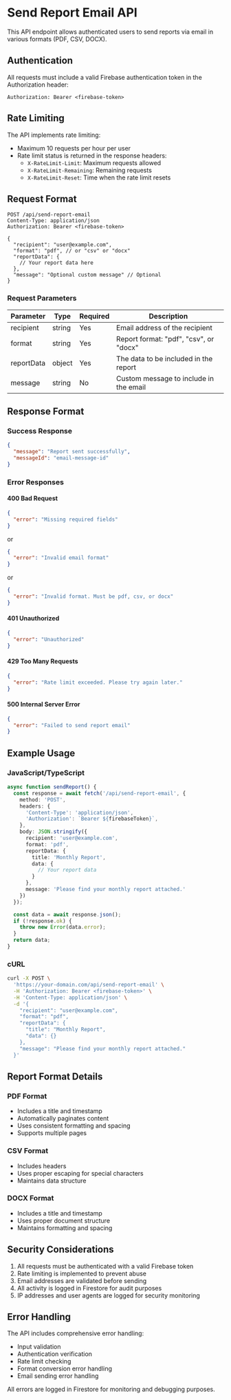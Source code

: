 # Send Report Email API

This API endpoint allows authenticated users to send reports via email in various formats (PDF, CSV, DOCX).

## Authentication

All requests must include a valid Firebase authentication token in the Authorization header:

```http
Authorization: Bearer <firebase-token>
```

## Rate Limiting

The API implements rate limiting:
- Maximum 10 requests per hour per user
- Rate limit status is returned in the response headers:
  - `X-RateLimit-Limit`: Maximum requests allowed
  - `X-RateLimit-Remaining`: Remaining requests
  - `X-RateLimit-Reset`: Time when the rate limit resets

## Request Format

```http
POST /api/send-report-email
Content-Type: application/json
Authorization: Bearer <firebase-token>

{
  "recipient": "user@example.com",
  "format": "pdf", // or "csv" or "docx"
  "reportData": {
    // Your report data here
  },
  "message": "Optional custom message" // Optional
}
```

### Request Parameters

| Parameter | Type | Required | Description |
|-----------|------|----------|-------------|
| recipient | string | Yes | Email address of the recipient |
| format | string | Yes | Report format: "pdf", "csv", or "docx" |
| reportData | object | Yes | The data to be included in the report |
| message | string | No | Custom message to include in the email |

## Response Format

### Success Response

```json
{
  "message": "Report sent successfully",
  "messageId": "email-message-id"
}
```

### Error Responses

#### 400 Bad Request
```json
{
  "error": "Missing required fields"
}
```
or
```json
{
  "error": "Invalid email format"
}
```
or
```json
{
  "error": "Invalid format. Must be pdf, csv, or docx"
}
```

#### 401 Unauthorized
```json
{
  "error": "Unauthorized"
}
```

#### 429 Too Many Requests
```json
{
  "error": "Rate limit exceeded. Please try again later."
}
```

#### 500 Internal Server Error
```json
{
  "error": "Failed to send report email"
}
```

## Example Usage

### JavaScript/TypeScript

```typescript
async function sendReport() {
  const response = await fetch('/api/send-report-email', {
    method: 'POST',
    headers: {
      'Content-Type': 'application/json',
      'Authorization': `Bearer ${firebaseToken}`,
    },
    body: JSON.stringify({
      recipient: 'user@example.com',
      format: 'pdf',
      reportData: {
        title: 'Monthly Report',
        data: {
          // Your report data
        }
      },
      message: 'Please find your monthly report attached.'
    })
  });

  const data = await response.json();
  if (!response.ok) {
    throw new Error(data.error);
  }
  return data;
}
```

### cURL

```bash
curl -X POST \
  'https://your-domain.com/api/send-report-email' \
  -H 'Authorization: Bearer <firebase-token>' \
  -H 'Content-Type: application/json' \
  -d '{
    "recipient": "user@example.com",
    "format": "pdf",
    "reportData": {
      "title": "Monthly Report",
      "data": {}
    },
    "message": "Please find your monthly report attached."
  }'
```

## Report Format Details

### PDF Format
- Includes a title and timestamp
- Automatically paginates content
- Uses consistent formatting and spacing
- Supports multiple pages

### CSV Format
- Includes headers
- Uses proper escaping for special characters
- Maintains data structure

### DOCX Format
- Includes a title and timestamp
- Uses proper document structure
- Maintains formatting and spacing

## Security Considerations

1. All requests must be authenticated with a valid Firebase token
2. Rate limiting is implemented to prevent abuse
3. Email addresses are validated before sending
4. All activity is logged in Firestore for audit purposes
5. IP addresses and user agents are logged for security monitoring

## Error Handling

The API includes comprehensive error handling:
- Input validation
- Authentication verification
- Rate limit checking
- Format conversion error handling
- Email sending error handling

All errors are logged in Firestore for monitoring and debugging purposes. 